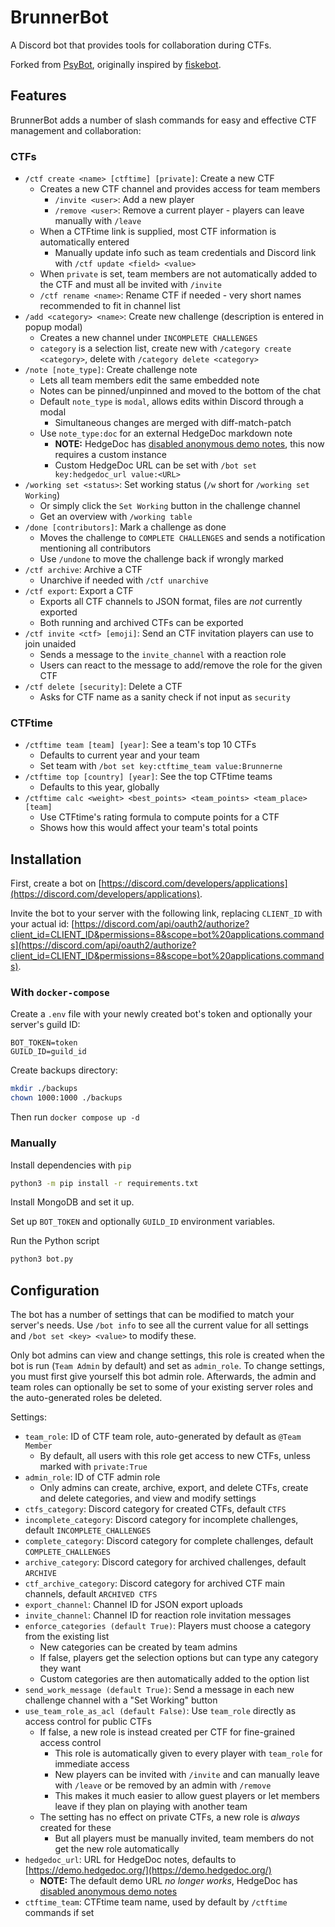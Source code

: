 # BrunnerBot

A Discord bot that provides tools for collaboration during CTFs.

Forked from [PsyBot](https://github.com/Myldero/psybot), originally inspired by [fiskebot](https://github.com/ekofiskctf/fiskebot).

## Features

BrunnerBot adds a number of slash commands for easy and effective CTF management and collaboration:

### CTFs

* `/ctf create <name> [ctftime] [private]`: Create a new CTF
  * Creates a new CTF channel and provides access for team members
    * `/invite <user>`: Add a new player
    * `/remove <user>`: Remove a current player - players can leave manually with `/leave`
  * When a CTFtime link is supplied, most CTF information is automatically entered
    * Manually update info such as team credentials and Discord link with `/ctf update <field> <value>`
  * When `private` is set, team members are not automatically added to the CTF and must all be invited with `/invite`
  * `/ctf rename <name>`: Rename CTF if needed - very short names recommended to fit in channel list
* `/add <category> <name>`: Create new challenge (description is entered in popup modal)
  * Creates a new channel under `INCOMPLETE CHALLENGES`
  * `category` is a selection list, create new with `/category create <category>`, delete with `/category delete <category>`
* `/note [note_type]`: Create challenge note
  * Lets all team members edit the same embedded note
  * Notes can be pinned/unpinned and moved to the bottom of the chat
  * Default `note_type` is `modal`, allows edits within Discord through a modal
    * Simultaneous changes are merged with diff-match-patch
  * Use `note_type:doc` for an external HedgeDoc markdown note
    * **NOTE:** HedgeDoc has [disabled anonymous demo notes](https://community.hedgedoc.org/t/no-more-anonymous-usage-of-demo-instance/1634), this now requires a custom instance
    * Custom HedgeDoc URL can be set with `/bot set key:hedgedoc_url value:<URL>`
* `/working set <status>`: Set working status (`/w` short for `/working set Working`)
  * Or simply click the `Set Working` button in the challenge channel
  * Get an overview with `/working table`
* `/done [contributors]`: Mark a challenge as done
  * Moves the challenge to `COMPLETE CHALLENGES` and sends a notification mentioning all contributors
  * Use `/undone` to move the challenge back if wrongly marked
* `/ctf archive`: Archive a CTF
  * Unarchive if needed with `/ctf unarchive`
* `/ctf export`: Export a CTF
  * Exports all CTF channels to JSON format, files are *not* currently exported
  * Both running and archived CTFs can be exported
* `/ctf invite <ctf> [emoji]`: Send an CTF invitation players can use to join unaided
  * Sends a message to the `invite_channel` with a reaction role
  * Users can react to the message to add/remove the role for the given CTF
* `/ctf delete [security]`: Delete a CTF
  * Asks for CTF name as a sanity check if not input as `security`

### CTFtime

* `/ctftime team [team] [year]`: See a team's top 10 CTFs
  * Defaults to current year and your team
  * Set team with `/bot set key:ctftime_team value:Brunnerne`
* `/ctftime top [country] [year]`: See the top CTFtime teams
  * Defaults to this year, globally
* `/ctftime calc <weight> <best_points> <team_points> <team_place> [team]`
  * Use CTFtime's rating formula to compute points for a CTF
  * Shows how this would affect your team's total points

## Installation

First, create a bot on [https://discord.com/developers/applications](https://discord.com/developers/applications).

Invite the bot to your server with the following link, replacing `CLIENT_ID` with your actual id:
[https://discord.com/api/oauth2/authorize?client_id=CLIENT_ID&permissions=8&scope=bot%20applications.commands](https://discord.com/api/oauth2/authorize?client_id=CLIENT_ID&permissions=8&scope=bot%20applications.commands).

### With `docker-compose`

Create a `.env` file with your newly created bot's token and optionally your server's guild ID:

```dotenv
BOT_TOKEN=token
GUILD_ID=guild_id
```

Create backups directory:

```sh
mkdir ./backups
chown 1000:1000 ./backups
```

Then run `docker compose up -d`

### Manually

Install dependencies with `pip`

```sh
python3 -m pip install -r requirements.txt
```

Install MongoDB and set it up.

Set up `BOT_TOKEN` and optionally `GUILD_ID` environment variables.

Run the Python script

```sh
python3 bot.py
```

## Configuration

The bot has a number of settings that can be modified to match your server's needs.
Use `/bot info` to see all the current value for all settings and `/bot set <key> <value>` to modify these.

Only bot admins can view and change settings, this role is created when the bot is run (`Team Admin` by default) and set as `admin_role`.
To change settings, you must first give yourself this bot admin role.
Afterwards, the admin and team roles can optionally be set to some of your existing server roles and the auto-generated roles be deleted.

Settings:

* `team_role`: ID of CTF team role, auto-generated by default as `@Team Member`
  * By default, all users with this role get access to new CTFs, unless marked with `private:True`
* `admin_role`: ID of CTF admin role
  * Only admins can create, archive, export, and delete CTFs, create and delete categories, and view and modify settings
* `ctfs_category`: Discord category for created CTFs, default `CTFS`
* `incomplete_category`: Discord category for incomplete challenges, default `INCOMPLETE_CHALLENGES`
* `complete_category`: Discord category for complete challenges, default `COMPLETE_CHALLENGES`
* `archive_category`: Discord category for archived challenges, default `ARCHIVE`
* `ctf_archive_category`: Discord category for archived CTF main channels, default `ARCHIVED CTFS`
* `export_channel`: Channel ID for JSON export uploads
* `invite_channel`: Channel ID for reaction role invitation messages
* `enforce_categories (default True)`: Players must choose a category from the existing list
  * New categories can be created by team admins
  * If false, players get the selection options but can type any category they want
  * Custom categories are then automatically added to the option list
* `send_work_message (default True)`: Send a message in each new challenge channel with a "Set Working" button
* `use_team_role_as_acl (default False)`: Use `team_role` directly as access control for public CTFs
  * If false, a new role is instead created per CTF for fine-grained access control
    * This role is automatically given to every player with `team_role` for immediate access
    * New players can be invited with `/invite` and can manually leave with `/leave` or be removed by an admin with `/remove`
    * This makes it much easier to allow guest players or let members leave if they plan on playing with another team
  * The setting has no effect on private CTFs, a new role is *always* created for these
    * But all players must be manually invited, team members do not get the new role automatically
* `hedgedoc_url`: URL for HedgeDoc notes, defaults to [https://demo.hedgedoc.org/](https://demo.hedgedoc.org/)
  * **NOTE:** The default demo URL *no longer works*, HedgeDoc has [disabled anonymous demo notes](https://community.hedgedoc.org/t/no-more-anonymous-usage-of-demo-instance/1634)
* `ctftime_team`: CTFtime team name, used by default by `/ctftime` commands if set
